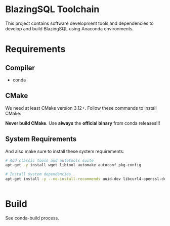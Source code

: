 # BlazingSQL Toolchain

This project contains software development tools and dependencies to develop and 
build BlazingSQL using Anaconda environments.

# Requirements

## Compiler

- conda

## CMake

We need at least CMake version 3.12+. Follow these commands to install CMake:

**Never build CMake**. Use **always** the **official binary** from conda releases!!!

## System Requirements

And also make sure to install these system requirements:

```bash
# Add classic tools and autotools suite
apt-get -y install wget libtool automake autoconf pkg-config

# Install system dependencies
apt-get install -y --no-install-recommends uuid-dev libcurl4-openssl-dev
 
```

# Build

See conda-build process.
